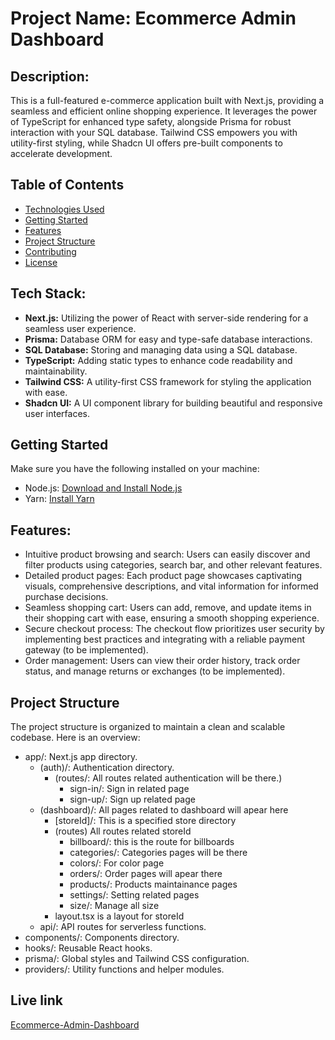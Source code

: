 # Project Name: Ecommerce Admin Dashboard


## Description:

This is a full-featured e-commerce application built with Next.js, providing a seamless and efficient online shopping experience. It leverages the power of TypeScript for enhanced type safety, alongside Prisma for robust interaction with your SQL database. Tailwind CSS empowers you with utility-first styling, while Shadcn UI offers pre-built components to accelerate development.

## Table of Contents

- [Technologies Used](#technologies-used)
- [Getting Started](#getting-started)
- [Features](#features)
- [Project Structure](#project-structure)
- [Contributing](#contributing)
- [License](#license)


## Tech Stack:

- **Next.js:** Utilizing the power of React with server-side rendering for a seamless user experience.
- **Prisma:** Database ORM for easy and type-safe database interactions.
- **SQL Database:** Storing and managing data using a SQL database.
- **TypeScript:** Adding static types to enhance code readability and maintainability.
- **Tailwind CSS:** A utility-first CSS framework for styling the application with ease.
- **Shadcn UI:** A UI component library for building beautiful and responsive user interfaces.

## Getting Started

Make sure you have the following installed on your machine:

- Node.js: [Download and Install Node.js](https://nodejs.org/)
- Yarn: [Install Yarn](https://yarnpkg.com/getting-started/install)


## Features:

* Intuitive product browsing and search: Users can easily discover and filter products using categories, search bar, and other relevant features.
* Detailed product pages: Each product page showcases captivating visuals, comprehensive descriptions, and vital information for informed purchase decisions.
* Seamless shopping cart: Users can add, remove, and update items in their shopping cart with ease, ensuring a smooth shopping experience.
* Secure checkout process: The checkout flow prioritizes user security by implementing best practices and integrating with a reliable payment gateway (to be implemented).
* Order management: Users can view their order history, track order status, and manage returns or exchanges (to be implemented).

## Project Structure
The project structure is organized to maintain a clean and scalable codebase. Here is an overview:

* app/: Next.js app directory.
    * (auth)/: Authentication directory.
        * (routes/: All routes related authentication will be there.)
            * sign-in/: Sign in related page
            * sign-up/: Sign up related page
    * (dashboard)/: All pages related to dashboard will apear here
        * [storeId]/: This is a specified store directory
        * (routes) All routes related storeId 
            * billboard/: this is the route for billboards
            * categories/: Categories pages will be there
            * colors/: For color page 
            * orders/: Order pages will apear there
            * products/: Products maintainance pages
            * settings/: Setting related pages
            * size/: Manage all size
        * layout.tsx is a layout for storeId 
    * api/: API routes for serverless functions.
* components/: Components directory.
* hooks/: Reusable React hooks.
* prisma/: Global styles and Tailwind CSS configuration.
* providers/: Utility functions and helper modules.

## Live link
[Ecommerce-Admin-Dashboard](https://ecommerce-admin-seven-rho.vercel.app/)